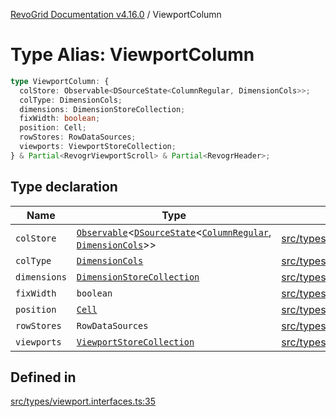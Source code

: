 [RevoGrid Documentation v4.16.0](README.md) / ViewportColumn

# Type Alias: ViewportColumn

```ts
type ViewportColumn: {
  colStore: Observable<DSourceState<ColumnRegular, DimensionCols>>;
  colType: DimensionCols;
  dimensions: DimensionStoreCollection;
  fixWidth: boolean;
  position: Cell;
  rowStores: RowDataSources;
  viewports: ViewportStoreCollection;
} & Partial<RevogrViewportScroll> & Partial<RevogrHeader>;
```

## Type declaration

| Name | Type | Defined in |
| ------ | ------ | ------ |
| `colStore` | [`Observable`](TypeAlias.Observable.md)\<[`DSourceState`](TypeAlias.DSourceState.md)\<[`ColumnRegular`](Interface.ColumnRegular.md), [`DimensionCols`](TypeAlias.DimensionCols.md)\>\> | [src/types/viewport.interfaces.ts:45](https://github.com/revolist/revogrid/blob/09cdc1e0b86c0627e1eaa752c7fd0bb1b7b42330/src/types/viewport.interfaces.ts#L45) |
| `colType` | [`DimensionCols`](TypeAlias.DimensionCols.md) | [src/types/viewport.interfaces.ts:36](https://github.com/revolist/revogrid/blob/09cdc1e0b86c0627e1eaa752c7fd0bb1b7b42330/src/types/viewport.interfaces.ts#L36) |
| `dimensions` | [`DimensionStoreCollection`](TypeAlias.DimensionStoreCollection.md) | [src/types/viewport.interfaces.ts:42](https://github.com/revolist/revogrid/blob/09cdc1e0b86c0627e1eaa752c7fd0bb1b7b42330/src/types/viewport.interfaces.ts#L42) |
| `fixWidth` | `boolean` | [src/types/viewport.interfaces.ts:39](https://github.com/revolist/revogrid/blob/09cdc1e0b86c0627e1eaa752c7fd0bb1b7b42330/src/types/viewport.interfaces.ts#L39) |
| `position` | [`Cell`](Interface.Cell.md) | [src/types/viewport.interfaces.ts:37](https://github.com/revolist/revogrid/blob/09cdc1e0b86c0627e1eaa752c7fd0bb1b7b42330/src/types/viewport.interfaces.ts#L37) |
| `rowStores` | `RowDataSources` | [src/types/viewport.interfaces.ts:44](https://github.com/revolist/revogrid/blob/09cdc1e0b86c0627e1eaa752c7fd0bb1b7b42330/src/types/viewport.interfaces.ts#L44) |
| `viewports` | [`ViewportStoreCollection`](TypeAlias.ViewportStoreCollection.md) | [src/types/viewport.interfaces.ts:41](https://github.com/revolist/revogrid/blob/09cdc1e0b86c0627e1eaa752c7fd0bb1b7b42330/src/types/viewport.interfaces.ts#L41) |

## Defined in

[src/types/viewport.interfaces.ts:35](https://github.com/revolist/revogrid/blob/09cdc1e0b86c0627e1eaa752c7fd0bb1b7b42330/src/types/viewport.interfaces.ts#L35)
